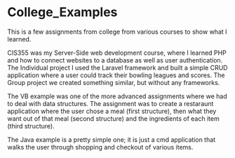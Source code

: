 # College_Examples
This is a few assignments from college from various courses to show what I learned.


CIS355 was my Server-Side web development course, where I learned PHP and how to connect websites to a database as well as user authentication. 
The Individual project I used the Laravel framework and built a simple CRUD application where a user could track their bowling leagues and scores.
The Group project we created something similar, but without any frameworks.

The VB example was one of the more advanced assignments where we had to deal with data structures. The assignment was to create a restaraunt application where the user chose a meal (first structure), then what they want out of that meal (second structure) and the ingredients of each item (third structure).

The Java example is a pretty simple one; it is just a cmd application that walks the user through shopping and checkout of various items.
